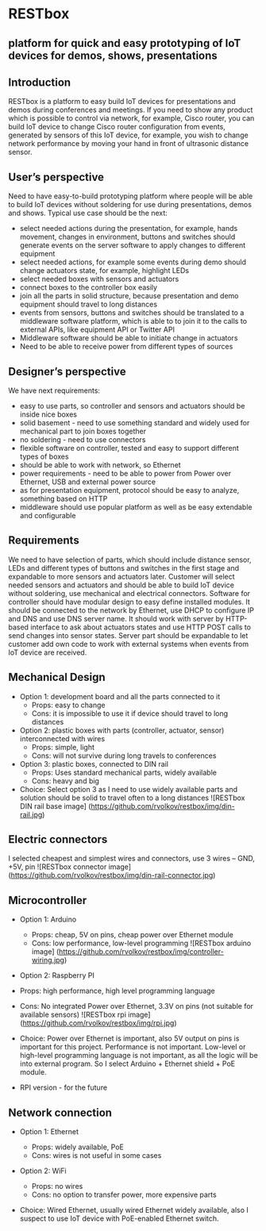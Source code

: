 # RESTbox
## platform for quick and easy prototyping of IoT devices for demos, shows, presentations

## Introduction
RESTbox is a platform to easy build IoT devices for presentations and demos during conferences and meetings. If you need to show any product which is possible to control via network, for example, Cisco router, you can build IoT device to change Cisco router configuration from events, generated by sensors of this IoT device, for example, you wish to change network performance by moving your hand in front of ultrasonic distance sensor.

## User’s perspective
Need to have easy-to-build prototyping platform where people will be able to build IoT devices without soldering for use during presentations, demos and shows.
Typical use case should be the next:
* select needed actions during the presentation, for example, hands movement, changes in environment, buttons and switches should generate events on the server software to apply changes to different equipment
* select needed actions, for example some events during demo should change actuators state, for example, highlight LEDs
* select needed boxes with sensors and actuators
* connect boxes to the controller box easily
* join all the parts in solid structure, because presentation and demo equipment should travel to long distances
* events from sensors, buttons and switches should be translated to a middleware software platform, which is able to to join it to the calls to external APIs, like equipment API or Twitter API
* Middleware software should be able to initiate change in actuators
* Need to be able to receive power from different types of sources

## Designer’s perspective
We have next requirements:
* easy to use parts, so controller and sensors and actuators should be inside nice boxes
* solid basement - need to use something standard and widely used for mechanical part to join boxes together
* no soldering - need to use connectors
* flexible software on controller, tested and easy to support different types of boxes
* should be able to work with network, so Ethernet
* power requirements - need to be able to power from Power over Ethernet, USB and external power source
* as for presentation equipment, protocol should be easy to analyze, something based on HTTP
* middleware should use popular platform as well as be easy extendable and configurable

## Requirements
We need to have selection of parts, which should include distance sensor, LEDs and different types of buttons and switches in the first stage and expandable to more sensors and actuators later.  Customer will select needed sensors and actuators and should be able to build IoT device without soldering, use mechanical and electrical connectors. Software for controller should have modular design to easy define installed modules. It should be connected to the network by Ethernet, use DHCP to configure IP and DNS and use DNS server name. It should work with server by HTTP-based interface to ask about actuators states and use HTTP POST calls to send changes into sensor states. Server part should be expandable to let customer add own code to work with external systems when events from IoT device are received.

## Mechanical Design
* Option 1: development board and all the parts connected to it
  *	Props: easy to change
  *	Cons: it is impossible to use it if device should travel to long distances
* Option 2: plastic boxes with parts (controller, actuator, sensor) interconnected with wires
  *	Props: simple, light
  *	Cons: will not survive during long travels to conferences
* Option 3: plastic boxes, connected to DIN rail
  *	Props: Uses standard mechanical parts, widely available
  *	Cons: heavy and big
* Choice: Select option 3 as I need to use widely available parts and solution should be solid to travel often to a long distances
![RESTbox DIN rail base image]
(https://github.com/rvolkov/restbox/img/din-rail.jpg)

## Electric connectors
I selected cheapest and simplest wires and connectors, use 3 wires – GND, +5V, pin
![RESTbox connector image]
(https://github.com/rvolkov/restbox/img/din-rail-connector.jpg)

## Microcontroller
* Option 1: Arduino
  * Props: cheap, 5V on pins, cheap power over Ethernet module
  *	Cons: low performance, low-level programming
![RESTbox arduino image]
(https://github.com/rvolkov/restbox/img/controller-wiring.jpg)
* Option 2: Raspberry PI
 *	Props: high performance, high level programming language
 *	Cons: No integrated Power over Ethernet, 3.3V on pins (not suitable for available sensors)
 ![RESTbox rpi image]
 (https://github.com/rvolkov/restbox/img/rpi.jpg)

 * Choice: Power over Ethernet is important, also 5V output on pins is important for this project. Performance is not important.  Low-level or high-level programming language is not important, as all the logic will be into external  program. So I select Arduino + Ethernet shield + PoE module.
* RPI version - for the future

## Network connection
* Option 1: Ethernet
  *	Props: widely available, PoE
  *	Cons: wires is not useful in some cases
* Option 2: WiFi
  *	Props: no wires
  *	Cons: no option to transfer power, more expensive parts

* Choice: Wired Ethernet, usually wired Ethernet widely available, also I suspect to use IoT device with PoE-enabled Ethernet switch.
